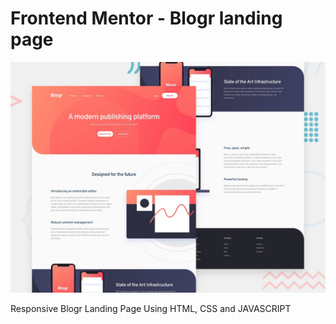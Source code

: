 # Frontend Mentor - Blogr landing page

![Design preview for the Blogr landing page coding challenge](./design/desktop-preview.jpg)

Responsive Blogr Landing Page Using HTML, CSS and JAVASCRIPT
